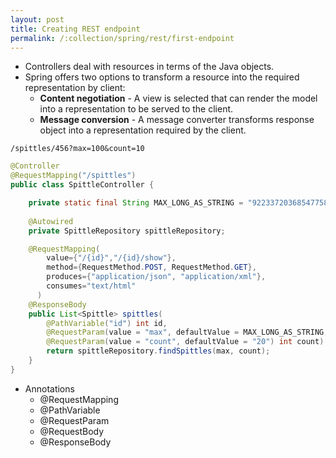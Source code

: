 ```yaml
---
layout: post
title: Creating REST endpoint
permalink: /:collection/spring/rest/first-endpoint
---
```


- Controllers deal with resources in terms of the Java objects.
- Spring offers two options to transform a resource into the required representation by client: 
  - **Content negotiation** - A view is selected that can render the model into a representation to be served to the client.
  - **Message conversion** - A message converter transforms response object into a representation required by the client.

```
/spittles/456?max=100&count=10
```
```java
@Controller
@RequestMapping("/spittles")
public class SpittleController {

    private static final String MAX_LONG_AS_STRING = "9223372036854775807";
    
    @Autowired
    private SpittleRepository spittleRepository;

    @RequestMapping(
        value={"/{id}","/{id}/show"},
        method={RequestMethod.POST, RequestMethod.GET},
        produces={"application/json", "application/xml"},
        consumes="text/html"
      )
    @ResponseBody
    public List<Spittle> spittles(
        @PathVariable("id") int id,
        @RequestParam(value = "max", defaultValue = MAX_LONG_AS_STRING, required=false) long max,
        @RequestParam(value = "count", defaultValue = "20") int count) {
        return spittleRepository.findSpittles(max, count);
    }
}
```

- Annotations
  - @RequestMapping
  - @PathVariable
  - @RequestParam
  - @RequestBody
  - @ResponseBody


